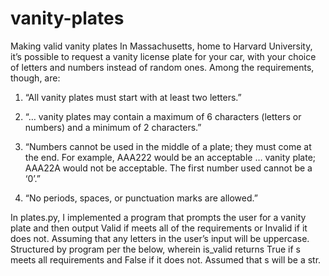 # vanity-plates
Making valid vanity plates
In Massachusetts, home to Harvard University, it’s possible to request a vanity license plate for your car, with your choice of letters and numbers instead of random ones. Among the requirements, though, are:

1. “All vanity plates must start with at least two letters.”

2. “… vanity plates may contain a maximum of 6 characters (letters or numbers) and a minimum of 2 characters.”

3. “Numbers cannot be used in the middle of a plate; they must come at the end. For example, AAA222 would be an acceptable … vanity plate; AAA22A would not be acceptable. The first number used cannot be a ‘0’.”

4. “No periods, spaces, or punctuation marks are allowed.”

In plates.py, I implemented a program that prompts the user for a vanity plate and then output Valid if meets all of the requirements or Invalid if it does not. Assuming that any letters in the user’s input will be uppercase. Structured by program per the below, wherein is_valid returns True if s meets all requirements and False if it does not. Assumed that s will be a str.


